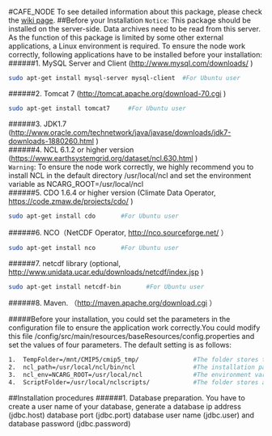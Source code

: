#CAFE_NODE
To see detailed information about this package, please check the [wiki page](https://github.com/THU-EarthInformationScienceLab/CAFE_NODE/wiki).
##Before your Installation
`Notice`: This package should be installed on the server-side. Data archives need to be read from this server. As the function of this package is limited by some other external applications, a Linux environment is required. To ensure the node work correctly, following applications have to be installed before your installation:       
######1.	MySQL Server and Client (http://www.mysql.com/downloads/ )     
```Bash 
sudo apt-get install mysql-server mysql-client  #For Ubuntu user
```     
######2.	Tomcat 7 (http://tomcat.apache.org/download-70.cgi )      
```Bash 
sudo apt-get install tomcat7     #For Ubuntu user
```     
######3.	JDK1.7 (http://www.oracle.com/technetwork/java/javase/downloads/jdk7-downloads-1880260.html )    
######4.	NCL 6.1.2 or higher version (https://www.earthsystemgrid.org/dataset/ncl.630.html  )    
`Warning`: To ensure the node work correctly, we highly recommend you to install NCL in the default directory /usr/local/ncl and set the environment variable as NCARG_ROOT=/usr/local/ncl    
######5.	CDO 1.6.4 or higher version (Climate Data Operator, https://code.zmaw.de/projects/cdo/ )    
```Bash 
sudo apt-get install cdo       #For Ubuntu user
```     
######6.	NCO（NetCDF Operator, http://nco.sourceforge.net/ ）     
```Bash 
sudo apt-get install nco       #For Ubuntu user
```   
######7.	netcdf library (optional, http://www.unidata.ucar.edu/downloads/netcdf/index.jsp ) 
```Bash 
sudo apt-get install netcdf-bin       #For Ubuntu user
```
######8.	Maven. （http://maven.apache.org/download.cgi ）

#####Before your installation, you could set the parameters in the configuration file to ensure the application work correctly.You could modify this file /config/src/main/resources/baseResources/config.properties and set the values of four parameters. The default setting is as follows:    
```Bash 
1.	TempFolder=/mnt/CMIP5/cmip5_tmp/               #The folder stores temp files
2.	ncl_path=/usr/local/ncl/bin/ncl                #The installation path of NCL
3.	ncl_env=NCARG_ROOT=/usr/local/ncl              #The environment variable of NCL
4.	ScriptFolder=/usr/local/nclscripts/            #The folder stores analytic scripts
```
##Installation procedures
######1.	Database preparation. 
You have to create a user name of your database, generate a database ip address (jdbc.host) database port (jdbc.port) database user name (jdbc.user) and database password (jdbc.password) 
